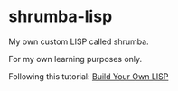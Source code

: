 # shrumba-lisp

My own custom LISP called shrumba.

For my own learning purposes only.

Following this tutorial: [Build Your Own LISP](https://buildyourownlisp.com/)
